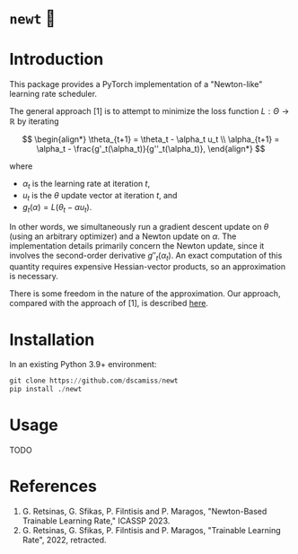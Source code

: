 # `newt` :lizard:

# Introduction

This package provides a PyTorch implementation of a "Newton-like" learning rate scheduler.

The general approach [1] is to attempt to minimize the loss function $L : \Theta \to \mathbb{R}$ by iterating

$$
\begin{align*}
    \theta_{t+1} = \theta_t - \alpha_t u_t \\
    \alpha_{t+1} = \alpha_t - \frac{g'_t(\alpha_t)}{g''_t(\alpha_t)},
\end{align*}
$$

where

* $\alpha_t$ is the learning rate at iteration $t$,
* $u_t$ is the $\theta$ update vector at iteration $t$, and
* $g_t(\alpha) = L(\theta_t - \alpha u_t)$.

In other words, we simultaneously run a gradient descent update on $\theta$ (using an arbitrary
optimizer) and a Newton update on $\alpha$.  The implementation details primarily concern the Newton update,
since it involves the second-order derivative $g''_t(\alpha_t)$.  An exact computation of this quantity requires expensive Hessian-vector products, 
so an approximation is necessary.  

There is some freedom in the nature of the approximation.  Our approach, 
compared with the approach of [1], is described [here](https://dscamiss.github.io/dscamiss/newton-like-method/).

# Installation

In an existing Python 3.9+ environment:

```python
git clone https://github.com/dscamiss/newt
pip install ./newt
```

# Usage

TODO

# References

1. G. Retsinas, G. Sfikas, P. Filntisis and P. Maragos, "Newton-Based Trainable Learning Rate," ICASSP 2023.
2. G. Retsinas, G. Sfikas, P. Filntisis and P. Maragos, "Trainable Learning Rate",
2022, retracted.
